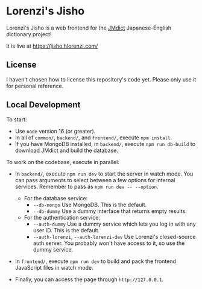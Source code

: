 # Lorenzi's Jisho

Lorenzi's Jisho is a web frontend for the [JMdict](https://www.edrdg.org/wiki/index.php/JMdict-EDICT_Dictionary_Project) Japanese-English dictionary project!

It is live at https://jisho.hlorenzi.com/

## License

I haven't chosen how to license this repository's code yet. Please only use it for personal reference.

## Local Development

To start:
* Use `node` version 16 (or greater).
* In all of `common/`, `backend/`, and `frontend/`, execute `npm install`.
* If you have MongoDB installed, in `backend/`, execute `npm run db-build` to download JMdict and build the database.

To work on the codebase, execute in parallel:
* In `backend/`, execute `npm run dev` to start the server in watch mode. You can pass arguments to select between a few options for internal services. Remember to pass as `npm run dev -- --option`.
  * For the database service:
    * `--db-mongo` Use MongoDB. This is the default.
    * `--db-dummy` Use a dummy interface that returns empty results.
  * For the authentication service:
    * `--auth-dummy` Use a dummy service which lets you log in with any user ID. This is the default.
    * `--auth-lorenzi`, `--auth-lorenzi-dev` Use Lorenzi's closed-source auth server. You probably won't have access to it, so use the dummy service.

* In `frontend/`, execute `npm run dev` to build and pack the frontend JavaScript files in watch mode.

* Finally, you can access the page through `http://127.0.0.1`.